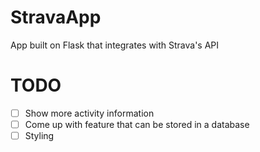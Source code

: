 # StravaApp
App built on Flask that integrates with Strava's API

# TODO

- [ ] Show more activity information
- [ ] Come up with feature that can be stored in a database
- [ ] Styling
